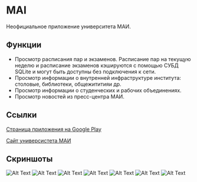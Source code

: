 # MAI
Неофициальное приложение университета МАИ.

## Функции
* Просмотр расписания пар и экзаменов. Расписание пар на текущую неделю и расписание экзаменов
кэшируются с помощью СУБД SQLite и могут быть доступны без подключения к сети.
* Просмотр информации о внутренней инфраструктуре института: столовые, библиотеки, общежититияи др.
* Просмотр информации о студенческих и рабочих объединениях.
* Просмотр новостей из пресс-центра МАИ.
## Ссылки
[Страница приложения на Google Play](https://play.google.com/store/apps/details?id=com.mai.nix.maiapp)

[Сайт универсистета МАИ](https://mai.ru/)
## Скриншоты
![Alt Text](https://lh3.googleusercontent.com/uEHDIkkqQhjqFNbMuSYeZjUY6_pvtxxt1msSmAMrOowsRI0FbPYpGFAuWwDlwcMfgg=h900-rw)
![Alt Text](https://lh3.googleusercontent.com/qH5wl12LQayileMJaVsN600uAL9BWdVUBQo-QcphcpD69cC70K4g7qNQm2lnNxaELWY=h900-rw)
![Alt Text](https://lh3.googleusercontent.com/NkfV2j34AhnE6sKSXoB2CWHZmerj5T_s3vrBYcFy1gs8xI_opkAG5gDZHTs3SChFhw=h900-rw)
![Alt Text](https://lh3.googleusercontent.com/Meg6p2h5p-kEJOh22s16OLLtZEOjwZjqUKuzGEmjgbRkzmIcCpza4LcvYGk7fAqPCNnC=h900-rw)
![Alt Text](https://lh3.googleusercontent.com/MNyXCbMmum7wxKgcepOxBJJgPr_xK44A1VllZ6dHT4NXAvvNHgUh9ZF8QzLa8S_bvA=h900-rw)
![Alt Text](https://lh3.googleusercontent.com/IPsVEiUDiH6B9j2OTOTCrZhWIwHF8qtMBxSa1EINpZwfV6B54DA8wTeKz64vNnqQKlA=h900-rw)
![Alt Text](https://lh3.googleusercontent.com/U4b5e3z9siirWui97rK2SxSIvBdj52R_x7vE-wnyYBSaeE_rL1i97_qLe5uIHmzbFpg=h900-rw)
